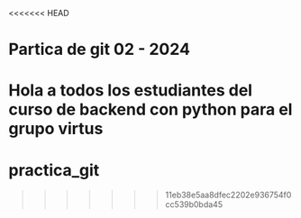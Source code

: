 <<<<<<< HEAD
# Partica de git 02 - 2024
Hola a todos los estudiantes del curso de backend con python para el grupo virtus
=======
# practica_git
>>>>>>> 11eb38e5aa8dfec2202e936754f0cc539b0bda45
